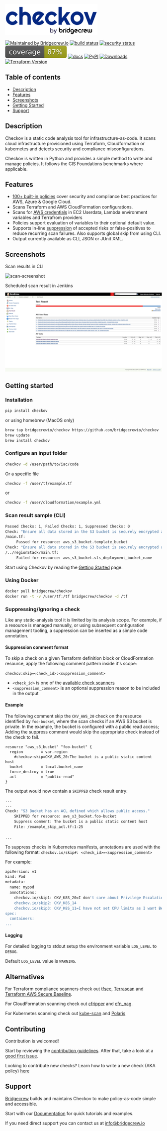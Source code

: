 [![checkov](https://raw.githubusercontent.com/bridgecrewio/checkov/master/docs/web/images/checkov_by_bridgecrew.png)](#)


[![Maintained by Bridgecrew.io](https://img.shields.io/badge/maintained%20by-bridgecrew.io-blueviolet)](https://bridgecrew.io/?utm_source=github&utm_medium=organic_oss&utm_campaign=checkov)
[![build status](https://github.com/bridgecrewio/checkov/workflows/build/badge.svg)](https://github.com/bridgecrewio/checkov/actions?query=workflow%3Abuild) 
[![security status](https://github.com/bridgecrewio/checkov/workflows/security/badge.svg)](https://github.com/bridgecrewio/checkov/actions?query=event%3Apush+branch%3Amaster+workflow%3Asecurity) 
[![code_coverage](https://raw.githubusercontent.com/bridgecrewio/checkov/master/coverage.svg?sanitize=true)](https://github.com/bridgecrewio/checkov/actions?query=workflow%3Acoverage)
[![docs](https://img.shields.io/badge/docs-passing-brightgreen)](https://www.checkov.io/documentation?utm_source=github&utm_medium=organic_oss&utm_campaign=checkov)
[![PyPI](https://img.shields.io/pypi/v/checkov)](https://pypi.org/project/checkov/)
[![Downloads](https://pepy.tech/badge/checkov)](https://pepy.tech/project/checkov)
[![Terraform Version](https://img.shields.io/badge/tf-%3E%3D0.12.0-blue.svg)](#)


## **Table of contents**
- [Description](#description)
- [Features](#features)
- [Screenshots](#screenshots)
- [Getting Started](#getting-started)
- [Support](#support)

## Description
Checkov is a static code analysis tool for infrastructure-as-code. It scans cloud infrastructure provisioned using Terraform, Cloudformation or kubernetes and detects security and compliance misconfigurations. 

Checkov is written in Python and provides a simple method to write and manage policies. It follows the CIS Foundations benchmarks where applicable.

 ## Features

 * [100+ built-in policies](docs/3.Scans/resource-scans.md) cover security and compliance best practices for AWS, Azure & Google Cloud.
 * Scans Terraform and AWS CloudFormation configurations.
 * Scans for [AWS credentials](docs/3.Scans/Credentials%20Scans.md) in EC2 Userdata, Lambda environment variables and Terrafrom providers 
 * Policies support evaluation of variables to their optional default value.
 * Supports in-line [suppression](docs/2.Concepts/Suppressions.md) of accepted risks or false-positives to reduce recurring scan failures. Also supports global skip from using CLI.
 * Output currently available as CLI, JSON or JUnit XML.

## Screenshots

Scan results in CLI

![scan-screenshot](https://raw.githubusercontent.com/bridgecrewio/checkov/master/docs/checkov-recording.gif)

Scheduled scan result in Jenkins

![jenikins-screenshot](https://raw.githubusercontent.com/bridgecrewio/checkov/master/docs/checkov-jenkins.png)

## Getting started
### Installation

```sh
pip install checkov
```
or using homebrew (MacOS only)
```sh
brew tap bridgecrewio/checkov https://github.com/bridgecrewio/checkov
brew update
brew install checkov
```

### Configure an input folder

```sh
checkov -d /user/path/to/iac/code
```
Or a specific file
```sh
checkov -f /user/tf/example.tf
```
or
```sh
checkov -f /user/cloudformation/example.yml
```

### Scan result sample (CLI)

```sh
Passed Checks: 1, Failed Checks: 1, Suppressed Checks: 0
Check: "Ensure all data stored in the S3 bucket is securely encrypted at rest"
/main.tf:
	 Passed for resource: aws_s3_bucket.template_bucket 
Check: "Ensure all data stored in the S3 bucket is securely encrypted at rest"
/../regionStack/main.tf:
	 Failed for resource: aws_s3_bucket.sls_deployment_bucket_name       
```

Start using Checkov by reading the [Getting Started](docs/1.Introduction/Getting%20Started.md) page.

### Using Docker

```sh
docker pull bridgecrew/checkov
docker run -t -v /user/tf:/tf bridgecrew/checkov -d /tf
```
### Suppressing/Ignoring a check
Like any static-analysis tool it is limited by its analysis scope. 
For example, if a resource is managed manually, or using subsequent configuration management tooling, 
a suppression can be inserted as a simple code annotation.

#### Suppression comment format

To skip a check on a given Terraform definition block or CloudFormation resource, apply the following comment pattern inside it's scope:

`checkov:skip=<check_id>:<suppression_comment>`

* `<check_id>` is one of the [available check scanners](docs/3.Scans/resource-scans.md)
* `<suppression_comment>` is an optional suppression reason to be included in the output

#### Example
The following comment skip the `CKV_AWS_20` check on the resource identified by `foo-bucket`, where the scan checks if an AWS S3 bucket is private.
In the example, the bucket is configured with a public read access; Adding the suppress comment would skip the appropriate check instead of the check to fail.
```hcl-terraform
resource "aws_s3_bucket" "foo-bucket" {
  region        = var.region
    #checkov:skip=CKV_AWS_20:The bucket is a public static content host
  bucket        = local.bucket_name
  force_destroy = true
  acl           = "public-read"
}
```

The output would now contain a ``SKIPPED`` check result entry:

```bash
...
...
Check: "S3 Bucket has an ACL defined which allows public access."
	SKIPPED for resource: aws_s3_bucket.foo-bucket
	Suppress comment: The bucket is a public static content host
	File: /example_skip_acl.tf:1-25
	
...
```

To suppress checks in Kubernetes manifests, annotations are used with the following format:
`checkov.io/skip#: <check_id>=<suppression_comment>`

For example: 
```bash
apiVersion: v1
kind: Pod
metadata:
  name: mypod
  annotations:
    checkov.io/skip1: CKV_K8S_20=I don't care about Privilege Escalation :-O
    checkov.io/skip2: CKV_K8S_14
    checkov.io/skip3: CKV_K8S_11=I have not set CPU limits as I want BestEffort QoS
spec:
  containers:
...
```

#### Logging
For detailed logging to stdout setup the environment variable `LOG_LEVEL` to `DEBUG`. 

Default `LOG_LEVEL` value is `WARNING`.

## Alternatives

For Terraform compliance scanners check out [tfsec](https://github.com/liamg/tfsec), [Terrascan](https://github.com/cesar-rodriguez/terrascan) and [Terraform AWS Secure Baseline](https://github.com/nozaq/terraform-aws-secure-baseline).

For CloudFormation scanning check out [cfripper](https://github.com/Skyscanner/cfripper/) and [cfn_nag](https://github.com/stelligent/cfn_nag).

For Kubernetes scanning check out [kube-scan](https://github.com/octarinesec/kube-scan) and [Polaris](https://github.com/FairwindsOps/polaris)

## Contributing
Contribution is welcomed! 

Start by reviewing the [contribution guidelines](CONTRIBUTING.md). After that, take a look at a [good first issue](https://github.com/bridgecrewio/checkov/issues?q=is%3Aissue+is%3Aopen+label%3A%22good+first+issue%22).

Looking to contribute new checks? Learn how to write a new check (AKA policy) [here](docs/5.Contribution/New-Check.md)

## Support

[Bridgecrew](https://bridgecrew.io) builds and maintains Checkov to make policy-as-code simple and accessible. 

Start with our [Documentation](https://bridgecrewio.github.io/checkov/) for quick tutorials and examples.

If you need direct support you can contact us at info@bridgecrew.io 
